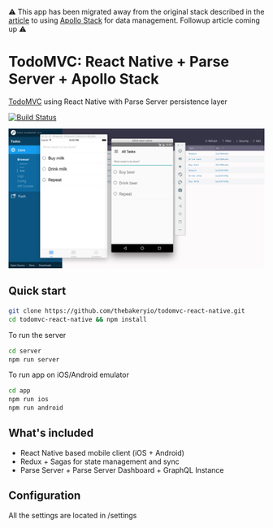 ⚠️ This app has been migrated away from the original stack described in the [article](http://blog.thebakery.io/todomvc-with-react-native-and-redux/) to using [Apollo Stack](http://www.apollodata.com/) for data management. Followup article coming up ⚠️

# TodoMVC: React Native + Parse Server + Apollo Stack  

[TodoMVC](http://todomvc.com/) using React Native with Parse Server persistence layer

[![Build Status](https://www.bitrise.io/app/8cf4360e8c7dc8b3.svg?token=Lh3j-hKFhrtFiD_Al3pOiA&branch=master)](https://www.bitrise.io/app/8cf4360e8c7dc8b3)

![React Native TodosMVC](.github/todomvc.png)

## Quick start


```sh
git clone https://github.com/thebakeryio/todomvc-react-native.git
cd todomvc-react-native && npm install
```

To run the server

```sh
cd server
npm run server
```

To run app on iOS/Android emulator

```sh
cd app
npm run ios
npm run android
```

## What's included

- React Native based mobile client (iOS + Android)
- Redux + Sagas for state management and sync
- Parse Server + Parse Server Dashboard + GraphQL Instance

## Configuration

All the settings are located in /settings
